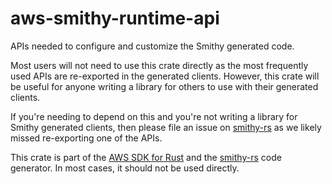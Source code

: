 # aws-smithy-runtime-api

APIs needed to configure and customize the Smithy generated code.

Most users will not need to use this crate directly as the most frequently used
APIs are re-exported in the generated clients. However, this crate will be useful
for anyone writing a library for others to use with their generated clients.

If you're needing to depend on this and you're not writing a library for Smithy
generated clients, then please file an issue on [smithy-rs](https://github.com/smithy-lang/smithy-rs)
as we likely missed re-exporting one of the APIs.

<!-- anchor_start:footer -->
This crate is part of the [AWS SDK for Rust](https://awslabs.github.io/aws-sdk-rust/) and the [smithy-rs](https://github.com/smithy-lang/smithy-rs) code generator. In most cases, it should not be used directly.
<!-- anchor_end:footer -->
